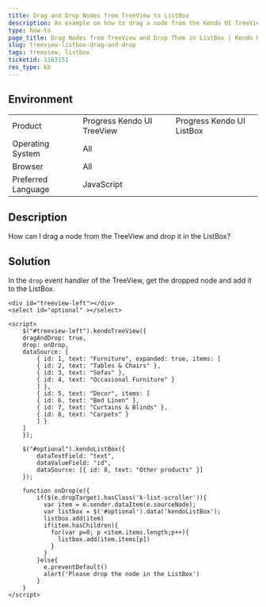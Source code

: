 ```yaml
---
title: Drag and Drop Nodes from TreeView to ListBox
description: An example on how to drag a node from the Kendo UI TreeView and drop it in the Kendo UI ListBox.
type: how-to
page_title: Drag Nodes from TreeView and Drop Them in ListBox | Kendo UI TreeView and ListBox for jQuery
slug: treeview-listbox-drag-and-drop
tags: treeview, listbox
ticketid: 1163151  
res_type: kb
---
```


## Environment

<table>
 <tr>
  <td>Product</td>
  <td>Progress Kendo UI TreeView</td>
  <td>Progress Kendo UI ListBox</td>
 </tr>
 <tr>
  <td>Operating System</td>
  <td>All</td>
 </tr>
 <tr>
  <td>Browser</td>
  <td>All</td>
 </tr>
 <tr>
  <td>Preferred Language</td>
  <td>JavaScript</td>
 </tr>
</table>

## Description

How can I drag a node from the TreeView and drop it in the ListBox?

## Solution

In the `drop` event handler of the TreeView, get the dropped node and add it to the ListBox.

```dojo
<div id="treeview-left"></div>
<select id="optional" ></select>

<script>
	$("#treeview-left").kendoTreeView({
	dragAndDrop: true,
	drop: onDrop,
	dataSource: [
		{ id: 1, text: "Furniture", expanded: true, items: [
		{ id: 2, text: "Tables & Chairs" },
		{ id: 3, text: "Sofas" },
		{ id: 4, text: "Occasional Furniture" }
		] },
		{ id: 5, text: "Decor", items: [
		{ id: 6, text: "Bed Linen" },
		{ id: 7, text: "Curtains & Blinds" },
		{ id: 8, text: "Carpets" }
		] }
	]
	});

	$("#optional").kendoListBox({
	    dataTextField: "text",
	    dataValueField: "id",
	    dataSource: [{ id: 8, text: "Other products" }]
	});

	function onDrop(e){          
        if($(e.dropTarget).hasClass('k-list-scroller')){
          var item = e.sender.dataItem(e.sourceNode);         
          var listbox = $('#optional').data('kendoListBox');         
          listbox.add(item)
          if(item.hasChildren){
            for(var p=0; p <item.items.length;p++){
              listbox.add(item.items[p])
            }
          }
        }else{
          e.preventDefault()
          alert('Please drop the node in the ListBox')
        }
    }
</script>
```
